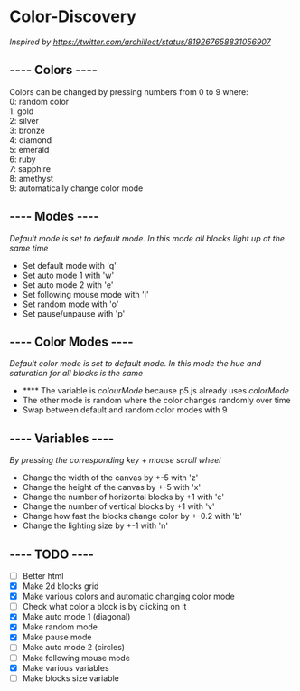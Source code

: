 # Color-Discovery

*Inspired by https://twitter.com/archillect/status/819267658831056907*

## ---- Colors ----
Colors can be changed by pressing numbers from 0 to 9 where:<br />
0: random color<br />
1: gold<br />
2: silver<br />
3: bronze<br />
4: diamond<br />
5: emerald<br />
6: ruby<br />
7: sapphire<br />
8: amethyst<br />
9: automatically change color mode

## ---- Modes ----
*Default mode is set to default mode. In this mode all blocks light up at the same time*
* Set default mode with 'q'
* Set auto mode 1 with 'w'
* Set auto mode 2 with 'e'
* Set following mouse mode with 'i'
* Set random mode with 'o'
* Set pause/unpause with 'p'

## ---- Color Modes ----
*Default color mode is set to default mode. In this mode the hue and saturation for all blocks is the same*
* **** The variable is *colourMode* because p5.js already uses *colorMode*
* The other mode is random where the color changes randomly over time
* Swap between default and random color modes with 9

## ---- Variables ----
*By pressing the corresponding key + mouse scroll wheel*
* Change the width of the canvas by +-5 with 'z'
* Change the height of the canvas by +-5 with 'x'
* Change the number of horizontal blocks by +1 with 'c'
* Change the number of vertical blocks by +1 with 'v'
* Change how fast the blocks change color by +-0.2 with 'b'
* Change the lighting size by +-1 with 'n'

## ---- TODO ----
- [ ] Better html
- [x] Make 2d blocks grid
- [x] Make various colors and automatic changing color mode
- [ ] Check what color a block is by clicking on it
- [x] Make auto mode 1 (diagonal)
- [x] Make random mode
- [x] Make pause mode
- [ ] Make auto mode 2 (circles)
- [ ] Make following mouse mode
- [x] Make various variables
- [ ] Make blocks size variable